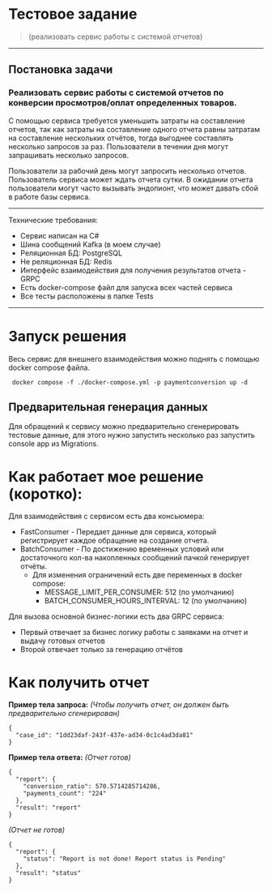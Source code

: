 # Тестовое задание 
> (реализовать сервис работы с системой отчетов)

---
## Постановка задачи
### Реализовать сервис работы с системой отчетов по конверсии просмотров/оплат определенных товаров.
С помощью сервиса требуется уменьшить затраты на составление отчетов, так как затраты на составление одного отчета равны затратам на составление нескольких отчётов, тогда выгоднее составлять несколько запросов за раз.
Пользователи в течении дня могут запрашивать несколько запросов.

Пользователи за рабочий день могут запросить несколько отчетов. 
Пользователь сервиса может ждать отчета сутки.
В ожидании отчета пользователи могут часто вызывать эндопионт, что может давать сбой в работе базы сервиса.

---
Технические требования:
- Сервис написан на C#
- Шина сообщений Kafka (в моем случае)
- Реляционная БД: PostgreSQL
- Не реляционная БД: Redis
- Интерфейс взаимодействия для получения результатов отчета - GRPC
- Есть docker-compose файл для запуска всех частей сервиса
- Все тесты расположены в папке Tests

---

# Запуск решения

Весь сервис для внешнего взаимодействия можно поднять с помощью docker compose файла.
```
 docker compose -f ./docker-compose.yml -p paymentconversion up -d
```

## Предварительная генерация данных
Для обращений к сервису можно предварительно сгенерировать тестовые данные, для этого нужно запустить несколько раз запустить
console app из Migrations.

# Как работает мое решение (коротко):
Для взаимодействия с сервисом есть два консьюмера:
  - FastConsumer - Передает данные для сервиса, который регистрирует каждое обращение на создание отчета. 
  - BatchConsumer - По достижению временных условий или достаточного кол-ва накопленных сообщений пачкой генерирует отчёты.
    - Для изменения ограничений есть две переменных в docker compose:
      - MESSAGE_LIMIT_PER_CONSUMER: 512 (по умолчанию)
      - BATCH_CONSUMER_HOURS_INTERVAL: 12 (по умолчанию)

Для вызова основной бизнес-логики есть два GRPC сервиса:
  - Первый отвечает за бизнес логику работы с заявками на отчет и выдачу готовых отчетов
  - Второй отвечает только за генерацию отчётов

# Как получить отчет
**Пример тела запроса:**
_(Чтобы получить отчет, он должен быть предварительно сгенерирован)_
```
{
  "case_id": "1dd23daf-243f-437e-ad34-0c1c4ad3da81"
}
```
**Пример тела ответа:**
_(Отчет готов)_
```
{
  "report": {
    "conversion_ratio": 570.5714285714286,
    "payments_count": "224"
  },
  "result": "report"
}
```
_(Отчет не готов)_
```
{
  "report": {
    "status": "Report is not done! Report status is Pending"
  },
  "result": "status"
}
```
